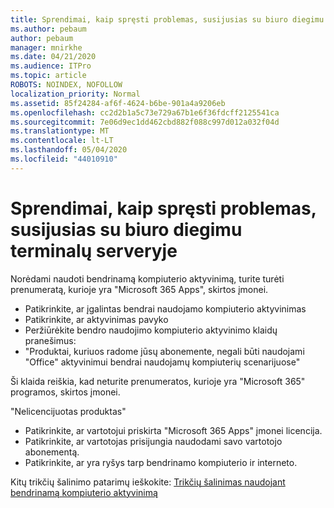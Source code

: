 ```yaml
---
title: Sprendimai, kaip spręsti problemas, susijusias su biuro diegimu terminalų serveryje
ms.author: pebaum
author: pebaum
manager: mnirkhe
ms.date: 04/21/2020
ms.audience: ITPro
ms.topic: article
ROBOTS: NOINDEX, NOFOLLOW
localization_priority: Normal
ms.assetid: 85f24284-af6f-4624-b6be-901a4a9206eb
ms.openlocfilehash: cc2d2b1a5c73e729a67b1e6f36fdcff2125541ca
ms.sourcegitcommit: 7e06d9ec1dd462cbd882f088c997d012a032f04d
ms.translationtype: MT
ms.contentlocale: lt-LT
ms.lasthandoff: 05/04/2020
ms.locfileid: "44010910"
---
```

# <a name="solutions-for-issues-around-installing-office-on-a-terminal-server"></a>Sprendimai, kaip spręsti problemas, susijusias su biuro diegimu terminalų serveryje

Norėdami naudoti bendrinamą kompiuterio aktyvinimą, turite turėti prenumeratą, kurioje yra "Microsoft 365 Apps", skirtos įmonei.
  
- Patikrinkite, ar įgalintas bendrai naudojamo kompiuterio aktyvinimas
- Patikrinkite, ar aktyvinimas pavyko
- Peržiūrėkite bendro naudojimo kompiuterio aktyvinimo klaidų pranešimus:
- "Produktai, kuriuos radome jūsų abonemente, negali būti naudojami "Office" aktyvinimui bendrai naudojamų kompiuterių scenarijuose"
  
Ši klaida reiškia, kad neturite prenumeratos, kurioje yra "Microsoft 365" programos, skirtos įmonei.

"Nelicencijuotas produktas"

- Patikrinkite, ar vartotojui priskirta "Microsoft 365 Apps" įmonei licencija.
- Patikrinkite, ar vartotojas prisijungia naudodami savo vartotojo abonementą.
- Patikrinkite, ar yra ryšys tarp bendrinamo kompiuterio ir interneto.

Kitų trikčių šalinimo patarimų ieškokite: [Trikčių šalinimas naudojant bendrinamą kompiuterio aktyvinimą](https://docs.microsoft.com/DeployOffice/troubleshoot-shared-computer-activation)